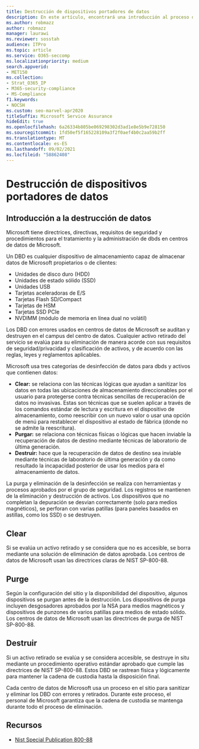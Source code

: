 ```yaml
---
title: Destrucción de dispositivos portadores de datos
description: En este artículo, encontrará una introducción al proceso de destrucción de dispositivos portadores de datos para centros de datos de Microsoft.
ms.author: robmazz
author: robmazz
manager: laurawi
ms.reviewer: sosstah
audience: ITPro
ms.topic: article
ms.service: O365-seccomp
ms.localizationpriority: medium
search.appverid:
- MET150
ms.collection:
- Strat_O365_IP
- M365-security-compliance
- MS-Compliance
f1.keywords:
- NOCSH
ms.custom: seo-marvel-apr2020
titleSuffix: Microsoft Service Assurance
hideEdit: true
ms.openlocfilehash: 6a26334b805be069298302d3ad1e8e5b9e728150
ms.sourcegitcommit: 1fd50ef5f165228109a3f2f0aef4b0c2aa59b2ff
ms.translationtype: MT
ms.contentlocale: es-ES
ms.lasthandoff: 09/02/2021
ms.locfileid: "58862408"
---
```

# <a name="data-bearing-device-destruction"></a>Destrucción de dispositivos portadores de datos

## <a name="data-destruction-overview"></a>Introducción a la destrucción de datos

Microsoft tiene directrices, directivas, requisitos de seguridad y procedimientos para el tratamiento y la administración de dbds en centros de datos de Microsoft.

Un DBD es cualquier dispositivo de almacenamiento capaz de almacenar datos de Microsoft propietarios o de clientes:

- Unidades de disco duro (HDD)
- Unidades de estado sólido (SSD)
- Unidades USB
- Tarjetas aceleradoras de E/S
- Tarjetas Flash SD/Compact
- Tarjetas de HSM
- Tarjetas SSD PCIe
- NVDIMM (módulo de memoria en línea dual no volátil)

Los DBD con errores usados en centros de datos de Microsoft se auditan y destruyen en el campus del centro de datos. Cualquier activo retirado del servicio se evalúa para su eliminación de manera acorde con sus requisitos de seguridad/privacidad y clasificación de activos, y de acuerdo con las reglas, leyes y reglamentos aplicables.

Microsoft usa tres categorías de desinfección de datos para dbds y activos que contienen datos:

- **Clear:** se relaciona con las técnicas lógicas que ayudan a sanitizar los datos en todas las ubicaciones de almacenamiento direccionables por el usuario para protegerse contra técnicas sencillas de recuperación de datos no invasivas. Estas son técnicas que se suelen aplicar a través de los comandos estándar de lectura y escritura en el dispositivo de almacenamiento, como reescribir con un nuevo valor o usar una opción de menú para restablecer el dispositivo al estado de fábrica (donde no se admite la reescritura).
- **Purgar:** se relaciona con técnicas físicas o lógicas que hacen inviable la recuperación de datos de destino mediante técnicas de laboratorio de última generación.
- **Destruir:** hace que la recuperación de datos de destino sea inviable mediante técnicas de laboratorio de última generación y da como resultado la incapacidad posterior de usar los medios para el almacenamiento de datos.

La purga y eliminación de la desinfección se realiza con herramientas y procesos aprobados por el grupo de seguridad. Los registros se mantienen de la eliminación y destrucción de activos. Los dispositivos que no completan la depuración se desvian correctamente (solo para medios magnéticos), se perforan con varias patillas (para paneles basados en astillas, como los SSD) o se destruyen.

## <a name="clear"></a>Clear

Si se evalúa un activo retirado y se considera que no es accesible, se borra mediante una solución de eliminación de datos aprobada. Los centros de datos de Microsoft usan las directrices claras de NIST SP-800-88.

## <a name="purge"></a>Purge

Según la configuración del sitio y la disponibilidad del dispositivo, algunos dispositivos se purgan antes de la destrucción. Los dispositivos de purga incluyen desgosadores aprobados por la NSA para medios magnéticos y dispositivos de punzones de varios patillas para medios de estado sólido. Los centros de datos de Microsoft usan las directrices de purga de NIST SP-800-88.

## <a name="destroy"></a>Destruir

Si un activo retirado se evalúa y se considera accesible, se destruye in situ mediante un procedimiento operativo estándar aprobado que cumple las directrices de NIST SP-800-88. Estos DBD se rastrean física y lógicamente para mantener la cadena de custodia hasta la disposición final.

Cada centro de datos de Microsoft usa un proceso en el sitio para sanitizar y eliminar los DBD con errores y retirados. Durante este proceso, el personal de Microsoft garantiza que la cadena de custodia se mantenga durante todo el proceso de eliminación.

## <a name="resources"></a>Recursos

- [Nist Special Publication 800-88](https://nvlpubs.nist.gov/nistpubs/SpecialPublications/NIST.SP.800-88r1.pdf)

